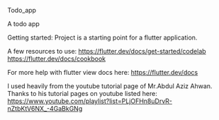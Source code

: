 Todo_app

A todo app

Getting started:
Project is a starting point for a flutter application.

A few resources to use:
https://flutter.dev/docs/get-started/codelab
https://flutter.dev/docs/cookbook

For more help with flutter view docs here:
https://flutter.dev/docs

I used heavily from the youtube tutorial page of Mr.Abdul Aziz Ahwan. Thanks to his tutorial pages on youtube listed here:
https://www.youtube.com/playlist?list=PLjOFHn8uDrvR-nZtbKtV6NX_-4GaBkGNg
